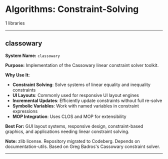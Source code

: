 # Algorithms: Constraint-Solving

1 libraries

---

## classowary

**System Name:** `classowary`

**Purpose:** Implementation of the Cassowary linear constraint solver toolkit.

**Why Use It:**
- **Constraint Solving**: Solve systems of linear equality and inequality constraints
- **UI Layouts**: Commonly used for responsive UI layout engines
- **Incremental Updates**: Efficiently update constraints without full re-solve
- **Symbolic Variables**: Work with named variables in constraint expressions
- **MOP Integration**: Uses CLOS and MOP for extensibility

**Best For:** GUI layout systems, responsive design, constraint-based graphics, and applications needing linear constraint solving.

**Note:** zlib license. Repository migrated to Codeberg. Depends on documentation-utils. Based on Greg Badros's Cassowary constraint solver.

---


